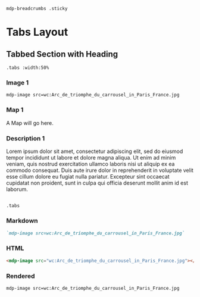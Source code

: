 `mdp-breadcrumbs .sticky`

# Tabs Layout

## Tabbed Section with Heading
`.tabs :width:50%`

### Image 1

`mdp-image src=wc:Arc_de_triomphe_du_carrousel_in_Paris_France.jpg`

### Map 1

A Map will go here.

### Description 1

Lorem ipsum dolor sit amet, consectetur adipiscing elit, sed do eiusmod tempor incididunt ut labore et dolore magna aliqua. Ut enim ad minim veniam, quis nostrud exercitation ullamco laboris nisi ut aliquip ex ea commodo consequat. Duis aute irure dolor in reprehenderit in voluptate velit esse cillum dolore eu fugiat nulla pariatur. Excepteur sint occaecat cupidatat non proident, sunt in culpa qui officia deserunt mollit anim id est laborum.


## 
`.tabs`

### Markdown

```markdown
`mdp-image src=wc:Arc_de_triomphe_du_carrousel_in_Paris_France.jpg`
```

### HTML

```html
<mdp-image src="wc:Arc_de_triomphe_du_carrousel_in_Paris_France.jpg"></mdp-image>
```

### Rendered

`mdp-image src=wc:Arc_de_triomphe_du_carrousel_in_Paris_France.jpg`
